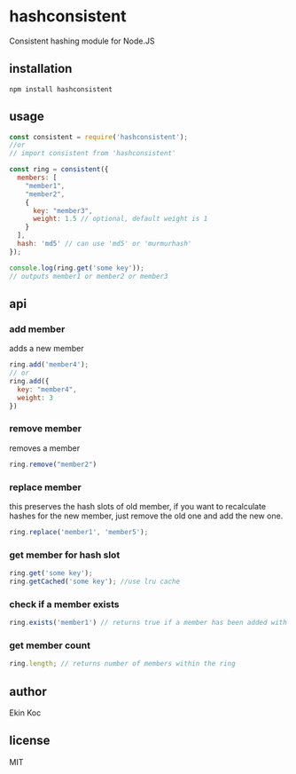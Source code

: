 # hashconsistent
Consistent hashing module for Node.JS

## installation

```
npm install hashconsistent
```

## usage

```js
const consistent = require('hashconsistent');
//or 
// import consistent from 'hashconsistent'

const ring = consistent({
  members: [
    "member1",
    "member2",
    {
      key: "member3",
      weight: 1.5 // optional, default weight is 1
    }
  ],
  hash: 'md5' // can use 'md5' or 'murmurhash'
});

console.log(ring.get('some key'));
// outputs member1 or member2 or member3
```

## api

### add member
adds a new member

```js
ring.add('member4');
// or
ring.add({
  key: "member4",
  weight: 3
})
```

### remove member
removes a member

```js
ring.remove("member2")
```

### replace member
this preserves the hash slots of old member, if you want to recalculate hashes for the new member, just remove the old one and add the new one.

```js
ring.replace('member1', 'member5');
```

### get member for hash slot

```js
ring.get('some key');
ring.getCached('some key'); //use lru cache
```

### check if a member exists

```js
ring.exists('member1') // returns true if a member has been added with name member1
```

### get member count

```js
ring.length; // returns number of members within the ring
```

## author
Ekin Koc

## license
MIT
